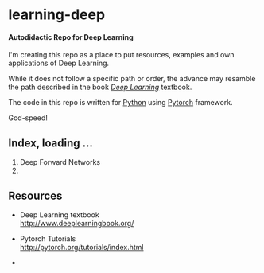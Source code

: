 # learning-deep
#### Autodidactic Repo for Deep Learning

I'm creating this repo as a place to put resources, examples and own applications of Deep Learning.

While it does not follow a specific path or order, the advance may resamble the path described in the book [*Deep Learning*](http://www.deeplearningbook.org/) textbook.

The code in this repo is written for [Python](https://www.python.org/) using [Pytorch](http://pytorch.org/) framework.

God-speed!

## Index, loading ...
1. Deep Forward Networks
2. 



## Resources

* Deep Learning textbook  
  http://www.deeplearningbook.org/

* Pytorch Tutorials  
  http://pytorch.org/tutorials/index.html

*
